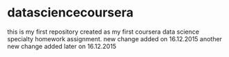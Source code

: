 # datasciencecoursera
this is my first repository created as my first coursera data science specialty homework assignment.
new change added on 16.12.2015
another new change added later on 16.12.2015